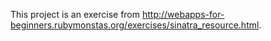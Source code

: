 This project is an exercise from http://webapps-for-beginners.rubymonstas.org/exercises/sinatra_resource.html.
